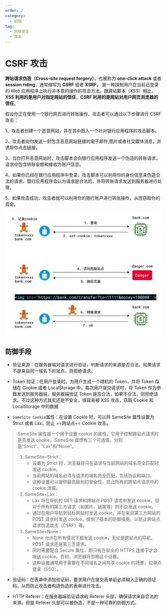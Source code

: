 ```yaml
---
order: 2
category:
  - 前端
tag:
  - 网络安全
  - 攻击
---
```


# CSRF 攻击

**跨站请求伪造（Cross-site request forgery）**，也被称为 **one-click attack** 或者 **session riding**，通常缩写为 **CSRF** 或者 **XSRF**， 是一种挟制用户在当前已登录的 Web 应用程序上执行非本意的操作的攻击方法。跟跨站脚本（XSS）相比，**XSS 利用的是用户对指定网站的信任**，**CSRF 利用的是网站对用户网页浏览器的信任**。

假设你正在使用一个银行网页进行转账操作，攻击者可以通过以下步骤进行 CSRF 攻击：

1、攻击者创建一个恶意网站，并在其中嵌入一个针对银行应用程序的攻击脚本。

2、攻击者向你发送一封包含恶意网站链接的电子邮件,图片或者社交媒体消息，并诱导你点击链接。

3、当你打开恶意网站时，攻击脚本会向银行应用程序发送一个伪造的转账请求，请求中包含转账金额和接收方账户信息。

4、如果你已经在银行应用程序中登录，攻击脚本可以利用你的身份信息来伪造合法的请求，银行应用程序会认为请求是合法的，并将转账请求发送到服务器进行处理。

5、如果攻击成功，攻击者就可以利用你的银行账户进行转账操作，从而窃取你的资金。

![](./images/16807497307680.jpg)

## 防御手段

- 验证来源：在服务器端对请求进行验证，判断请求的来源是否合法，如果请求不是来自同一域名下的站点，则拒绝请求。

- Token 验证：在用户登录时，为用户生成一个随机的 Token，并将 Token 存储在 Cookie 或者 LocalStorage 中，每次用户提交请求时，将 Token 作为参数发送到服务器端，服务器端验证 Token 是否合法，如果不合法，则拒绝请求。不过这种方式其实还是不安全，很容易被 XSS 攻击，窃取 Cookie 和 LocalStorage 中的数据

- `SameSite Cookie`属性：在设置 Cookie 时，可以将 SameSite 属性设置为 Strict 或者 Lax，防止 ==跨站点== Cookie 攻击。

> SameSite 属性是一个用于设置 cookie 的属性，它用于控制跨站点请求时是否发送 cookie。SameSite 属性有三个可选值，分别是"Strict"、"Lax"和"None"。
>
> 1. SameSite=Strict：
>    - 设置为 Strict 时，浏览器将只在请求与当前网站的域名完全匹配时发送 cookie。
>    - 当前网站的域名必须与请求的域名完全匹配，包括协议和端口。
>    - 这种设置可以提供最高级别的安全性，防止所有的跨站点请求中的 cookie 泄露。
> 2. SameSite=Lax：
>    - Lax 将在导航的 GET 请求和跨站点 POST 请求中发送 cookie，但对于所有的第三方请求（如图片、链接等）则不会发送 cookie。
>    - 通过在用户导航到目标网站时发送 cookie，并在来自第三方网站的 POST 请求时发送 cookie，提供了基本的防御措施，以防止跨站点请求伪造攻击（CSRF）等。
> 3. SameSite=None：
>    - None 允许在所有情况下都发送 cookie，无论是跨站点的导航、POST 请求还是第三方请求。
>    - 同时需要配合 Secure 属性，即只有在安全的 HTTPS 连接下才会发送 cookie。否则，浏览器将忽略这个设置。
>    - 这种设置通常用于需要在不同域名之间共享 cookie 的场景，如单点登录（SSO）。

- 验证码：在表单中添加验证码，要求用户在提交表单前必须输入正确的验证码，从而防止攻击者构造伪造的表单进行攻击。

- HTTP Referer：在服务器端验证请求的 Referer 头部，确保请求来自合法的来源。但是 Referer 头部可以被伪造，不是一种可靠的防御方式。
